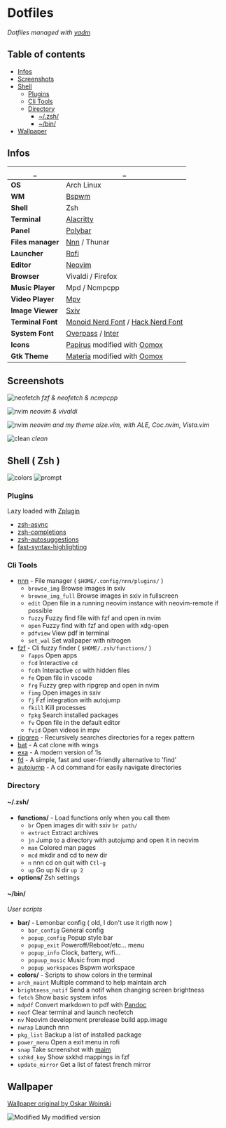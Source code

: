 # Dotfiles

*Dotfiles managed with [yadm](https://yadm.io)*

## Table of contents

* [Infos](#infos)
* [Screenshots](#screenshots)
* [Shell](#shell)
    + [Plugins](#plugins)
    + [Cli Tools](#cli-tools)
    + [Directory](#directory)
        - [~/.zsh/](#zsh)
        - [~/bin/](#bin)
* [Wallpaper](#wallpaper)

## Infos

 _                | _
--                | --|
**OS**            | Arch Linux
**WM**            | [Bspwm](https://github.com/baskerville/bspwm)
**Shell**         | Zsh
**Terminal**      | [Alacritty](https://github.com/jwilm/alacritty)
**Panel**         | [Polybar](https://github.com/jaagr/polybar)
**Files manager** | [Nnn](https://github.com/jarun/nnn) / Thunar
**Launcher**      | [Rofi](https://github.com/davatorium/rofi)
**Editor**        | [Neovim](https://github.com/neovim/neovim)
**Browser**       | Vivaldi / Firefox
**Music Player**  | Mpd / Ncmpcpp
**Video Player**  | [Mpv](https://github.com/mpv-player/mpv)
**Image Viewer**  | [Sxiv](https://github.com/muennich/sxiv)
**Terminal Font** | [Monoid Nerd Font](https://github.com/ryanoasis/nerd-fonts) / [Hack Nerd Font](https://github.com/ryanoasis/nerd-fonts)
**System Font**   | [Overpass](https://overpassfont.org) / [Inter](https://github.com/rsms/inter)
**Icons**         | [Papirus](https://github.com/PapirusDevelopmentTeam/papirus-icon-theme) modified with [Oomox](https://github.com/themix-project/oomox)
**Gtk Theme**     | [Materia](https://github.com/nana-4/materia-theme) modified with [Oomox](https://github.com/themix-project/oomox)

## Screenshots


![neofetch](img/previews/neofetch.png?raw=true "neofetch")
*fzf & neofetch & ncmpcpp*

![nvim](img/previews/nvim_md.png?raw=true "nvim & vivaldi")
*neovim & vivaldi*

![nvim](img/previews/nvim.png?raw=true "nvim")
*neovim and my theme aize.vim, with ALE, Coc.nvim, Vista.vim*

![clean](img/previews/clean.png?raw=true "clean")
*clean*

## Shell ( Zsh )

![colors](img/previews/colors.png?raw=true "shell colors")
![prompt](img/previews/prompt.png?raw=true "prompt")

### Plugins

Lazy loaded with [Zplugin](https://github.com/zdharma/zplugin)

* [zsh-async](https://github.com/mafredri/zsh-async)
* [zsh-completions](https://github.com/zsh-users/zsh-completions)
* [zsh-autosuggestions](https://github.com/zsh-users/zsh-autosuggestions)
* [fast-syntax-highlighting](https://github.com/zdharma/fast-syntax-highlighting)

### Cli Tools

* [nnn](https://github.com/jarun/nnn) - File manager ( `$HOME/.config/nnn/plugins/` )
    * `browse_img` Browse images in sxiv
    * `browse_img_full` Browse images in sxiv in fullscreen
    * `edit` Open file in a running neovim instance with neovim-remote if possible
    * `fuzzy` Fuzzy find file with fzf and open in nvim
    * `open` Fuzzy find with fzf and open with xdg-open
    * `pdfview` View pdf in terminal
    * `set_wal` Set wallpaper with nitrogen
* [fzf](https://github.com/junegunn/fzf) - Cli fuzzy finder ( `$HOME/.zsh/functions/` )
    * `fapps` Open apps
    * `fcd` Interactive `cd`
    * `fcdh` Interactive `cd` with hidden files
    * `fe` Open file in vscode
    * `frg` Fuzzy grep with ripgrep and open in nvim
    * `fimg` Open images in sxiv
    * `fj` Fzf integration with autojump
    * `fkill` Kill processes
    * `fpkg` Search installed packages
    * `fv` Open file in the default editor
    * `fvid` Open videos in mpv
* [ripgrep](https://github.com/BurntSushi/ripgrep) - Recursively searches directories for a regex pattern
* [bat](https://github.com/sharkdp/bat) - A cat clone with wings
* [exa](https://github.com/ogham/exa) - A modern version of ‘ls
* [fd](https://github.com/sharkdp/fd) - A simple, fast and user-friendly alternative to 'find'
* [autojump](https://github.com/wting/autojump) - A cd command for easily navigate directories

### Directory

#### ~/.zsh/

* **functions/** - Load functions only when you call them
    * `br` Open images dir with sxiv `br path/`
    * `extract` Extract archives
    * `jn` Jump to a directory with autojump and open it in neovim
    * `man` Colored man pages
    * `mcd` mkdir and cd to new dir
    * `n` nnn cd on quit with `Ctl-g`
    * `up` Go up N dir `up 2`
* **options/** Zsh settings

#### ~/bin/

*User scripts*

* **bar/** - Lemonbar config ( old, I don't use it rigth now )
    * `bar_config` General config
    * `popup_config` Popup style bar
    * `popup_exit` Poweroff/Reboot/etc... menu
    * `popup_info` Clock, battery, wifi...
    * `popuup_music` Music from mpd
    * `popup_workspaces` Bspwm workspace
* **colors/** - Scripts to show colors in the terminal
* `arch_maint` Multiple command to help maintain arch
* `brightness_notif` Send a notif when changing screen brightness
* `fetch` Show basic system infos
* `mdpdf` Convert markdown to pdf with [Pandoc](https://github.com/jgm/pandoc)
* `neof` Clear terminal and launch neofetch
* `nv` Neovim development prerelease build app.image
* `nwrap` Launch nnn
* `pkg_list` Backup a list of installed package
* `power_menu` Open a exit menu in rofi
* `snap` Take screenshot with [maim](https://github.com/naelstrof/maim)
* `sxhkd_key` Show sxkhd mappings in fzf
* `update_mirror` Get a list of fatest french mirror

## Wallpaper

[Wallpaper original by Oskar Woinski](https://www.artstation.com/artwork/vPBmE)

![Modified](img/previews/wal.jpg?raw=true "wallpaper")
My modified version
